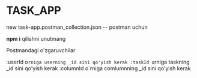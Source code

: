 # TASK_APP

new task-app.postman_collection.json -- postman uchun

**npm i** qilishni unutmang

Postmandagi o'zgaruvchilar

:userId o`rniga userning _id sini qo'yish kerak
:taskId o`rniga taskning _id sini qo'yish kerak
:columnId o`rniga comlumnning _id sini qo'yish kerak

